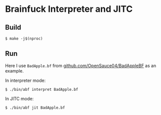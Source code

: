 # Brainfuck Interpreter and JITC
## Build
```
$ make -j$(nproc)
```
## Run
Here I use `BadApple.bf` from [github.com/OpenSauce04/BadAppleBF](https://github.com/OpenSauce04/BadAppleBF/releases/tag/v2) as an example.

In interpreter mode:
```
$ ./bin/abf interpret BadApple.bf
```
In JITC mode:
```
$ ./bin/abf jit BadApple.bf
```
